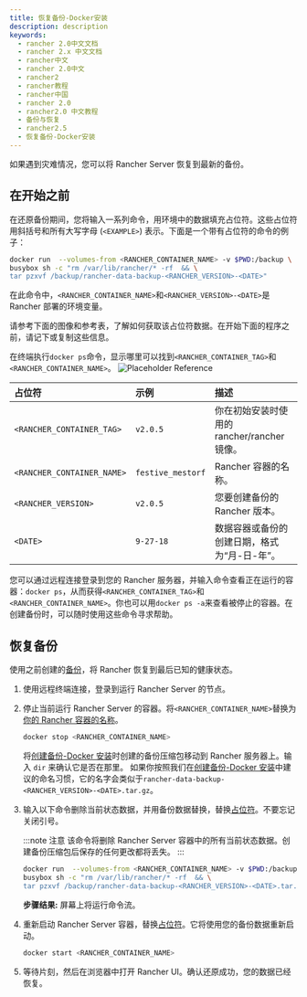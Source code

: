 ```yaml
---
title: 恢复备份-Docker安装
description: description
keywords:
  - rancher 2.0中文文档
  - rancher 2.x 中文文档
  - rancher中文
  - rancher 2.0中文
  - rancher2
  - rancher教程
  - rancher中国
  - rancher 2.0
  - rancher2.0 中文教程
  - 备份与恢复
  - rancher2.5
  - 恢复备份-Docker安装
---
```


如果遇到灾难情况，您可以将 Rancher Server 恢复到最新的备份。

## 在开始之前

在还原备份期间，您将输入一系列命令，用环境中的数据填充占位符。这些占位符用斜括号和所有大写字母 (`<EXAMPLE>`) 表示。下面是一个带有占位符的命令的例子：

```bash
docker run  --volumes-from <RANCHER_CONTAINER_NAME> -v $PWD:/backup \
busybox sh -c "rm /var/lib/rancher/* -rf  && \
tar pzxvf /backup/rancher-data-backup-<RANCHER_VERSION>-<DATE>"
```

在此命令中，`<RANCHER_CONTAINER_NAME>`和`<RANCHER_VERSION>-<DATE>`是 Rancher 部署的环境变量。

请参考下面的图像和参考表，了解如何获取该占位符数据。在开始下面的程序之前，请记下或复制这些信息。

在终端执行`docker ps`命令，显示哪里可以找到`<RANCHER_CONTAINER_TAG>`和`<RANCHER_CONTAINER_NAME>`。
![Placeholder Reference](/img/rancher/placeholder-ref.png)

| 占位符                     | 示例              | 描述                                         |
| :------------------------- | :---------------- | :------------------------------------------- |
| `<RANCHER_CONTAINER_TAG>`  | `v2.0.5`          | 你在初始安装时使用的 rancher/rancher 镜像。  |
| `<RANCHER_CONTAINER_NAME>` | `festive_mestorf` | Rancher 容器的名称。                         |
| `<RANCHER_VERSION>`        | `v2.0.5`          | 您要创建备份的 Rancher 版本。                |
| `<DATE>`                   | `9-27-18`         | 数据容器或备份的创建日期，格式为“月-日-年”。 |

您可以通过远程连接登录到您的 Rancher 服务器，并输入命令查看正在运行的容器：`docker ps`，从而获得`<RANCHER_CONTAINER_TAG>`和`<RANCHER_CONTAINER_NAME>`。你也可以用`docker ps -a`来查看被停止的容器。在创建备份时，可以随时使用这些命令寻求帮助。

## 恢复备份

使用之前创建的[备份](../docker-backups/_index)，将 Rancher 恢复到最后已知的健康状态。

1. 使用远程终端连接，登录到运行 Rancher Server 的节点。

1. 停止当前运行 Rancher Server 的容器。将`<RANCHER_CONTAINER_NAME>`替换为[你的 Rancher 容器的名称](#在开始之前)。

   ```bash
   docker stop <RANCHER_CONTAINER_NAME>
   ```

   将[创建备份-Docker 安装](../docker-backups/_index)时创建的备份压缩包移动到 Rancher 服务器上。输入 `dir` 来确认它是否在那里。
   如果你按照我们在[创建备份-Docker 安装](../docker-backups/_index)中建议的命名习惯，它的名字会类似于`rancher-data-backup-<RANCHER_VERSION>-<DATE>.tar.gz`。

1. 输入以下命令删除当前状态数据，并用备份数据替换，替换[占位符](#在开始之前)。不要忘记关闭引号。

   :::note 注意
   该命令将删除 Rancher Server 容器中的所有当前状态数据。创建备份压缩包后保存的任何更改都将丢失。
   :::

   ```bash
   docker run  --volumes-from <RANCHER_CONTAINER_NAME> -v $PWD:/backup \
   busybox sh -c "rm /var/lib/rancher/* -rf  && \
   tar pzxvf /backup/rancher-data-backup-<RANCHER_VERSION>-<DATE>.tar.gz"
   ```

   **步骤结果:** 屏幕上将运行命令流。

1. 重新启动 Rancher Server 容器，替换[占位符](#在开始之前)。它将使用您的备份数据重新启动。

   ```bash
   docker start <RANCHER_CONTAINER_NAME>
   ```

1. 等待片刻，然后在浏览器中打开 Rancher UI。确认还原成功，您的数据已经恢复。
